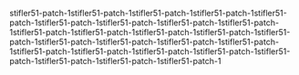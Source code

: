 stifler51-patch-1stifler51-patch-1stifler51-patch-1stifler51-patch-1stifler51-patch-1stifler51-patch-1stifler51-patch-1stifler51-patch-1stifler51-patch-1stifler51-patch-1stifler51-patch-1stifler51-patch-1stifler51-patch-1stifler51-patch-1stifler51-patch-1stifler51-patch-1stifler51-patch-1stifler51-patch-1stifler51-patch-1stifler51-patch-1stifler51-patch-1stifler51-patch-1stifler51-patch-1stifler51-patch-1stifler51-patch-1stifler51-patch-1
